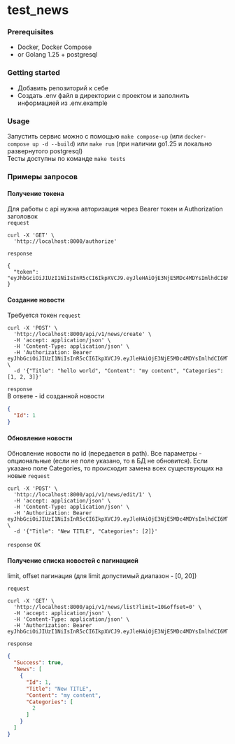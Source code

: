 # test_news

### Prerequisites

- Docker, Docker Compose
- or Golang 1.25 + postgresql

### Getting started

* Добавить репозиторий к себе
* Создать .env файл в директории с проектом и заполнить информацией из .env.example

### Usage

Запустить сервис можно с помощью `make compose-up` (или `docker-compose up -d --build`)
или `make run` (при наличии go1.25 и локально развернутого postgresql)  
Тесты доступны по команде `make tests`

### Примеры запросов

#### Получение токена

Для работы с api нужна авторизация через Bearer токен и Authorization заголовок  
`request`

```shell
curl -X 'GET' \
  'http://localhost:8000/authorize'
```

`response`

```shell
{
  "token": "eyJhbGciOiJIUzI1NiIsInR5cCI6IkpXVCJ9.eyJleHAiOjE3NjE5MDc4MDYsImlhdCI6MTc2MTMwMzAwNn0.wgmhVaaWqXRbAM8GTHdUjwvjLgsYPPok4UTrOyq78Zg"
}
```

#### Создание новости

Требуется токен
`request`

```shell
curl -X 'POST' \
  'http://localhost:8000/api/v1/news/create' \
  -H 'accept: application/json' \
  -H 'Content-Type: application/json' \
  -H 'Authorization: Bearer eyJhbGciOiJIUzI1NiIsInR5cCI6IkpXVCJ9.eyJleHAiOjE3NjE5MDc4MDYsImlhdCI6MTc2MTMwMzAwNn0.wgmhVaaWqXRbAM8GTHdUjwvjLgsYPPok4UTrOyq78Zg' \
  -d '{"Title": "hello world", "Content": "my content", "Categories": [1, 2, 3]}'
```

`response`  
В ответе - id созданной новости

```json
{
  "Id": 1
}
```

#### Обновление новости

Обновление новости по id (передается в path). Все параметры - опциональные (если не поле указано, то в БД не обновится).
Если указано поле Categories, то происходит замена всех существующих на новые
`request`

```shell
curl -X 'POST' \
  'http://localhost:8000/api/v1/news/edit/1' \
  -H 'accept: application/json' \
  -H 'Content-Type: application/json' \
  -H 'Authorization: Bearer eyJhbGciOiJIUzI1NiIsInR5cCI6IkpXVCJ9.eyJleHAiOjE3NjE5MDc4MDYsImlhdCI6MTc2MTMwMzAwNn0.wgmhVaaWqXRbAM8GTHdUjwvjLgsYPPok4UTrOyq78Zg' \
  -d '{"Title": "New TITLE", "Categories": [2]}'
```

`response`
`OK`

#### Получение списка новостей с пагинацией

limit, offset пагинация (для limit допустимый диапазон - [0, 20])

`request`

```shell
curl -X 'GET' \
  'http://localhost:8000/api/v1/news/list?limit=10&offset=0' \
  -H 'accept: application/json' \
  -H 'Content-Type: application/json' \
  -H 'Authorization: Bearer eyJhbGciOiJIUzI1NiIsInR5cCI6IkpXVCJ9.eyJleHAiOjE3NjE5MDc4MDYsImlhdCI6MTc2MTMwMzAwNn0.wgmhVaaWqXRbAM8GTHdUjwvjLgsYPPok4UTrOyq78Zg'
```

`response`

```json
{
  "Success": true,
  "News": [
    {
      "Id": 1,
      "Title": "New TITLE",
      "Content": "my content",
      "Categories": [
        2
      ]
    }
  ]
}

```
